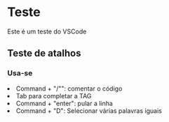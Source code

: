 <!DOCTYPE html>
<html>
<!-- Este é o cabeçalho do HTML -->
<head>
  <meta charset="UTF-8">
  <!-- Este é o título da página -->
  <title>Cursos de HTML</title>
</head>
  <!-- Este é o corpo do HTML -->
  <body>
    <h1>Teste</h1>
    <p>Este é um teste do VSCode</p>
    <h2>Teste de atalhos</h2>
    <h3>Usa-se</h3>
    <li>Command + "/"": comentar o código</li>
    <li>Tab para completar a TAG </li>
    <li>Command + "enter": pular a linha</li>
    <li>Command + "D": Selecionar várias palavras iguais</li>
    

  </body>
</html>